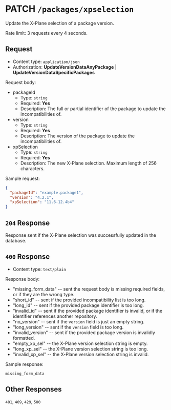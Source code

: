 # PATCH `/packages/xpselection` 

Update the X-Plane selection of a package version.

Rate limit: 3 requests every 4 seconds.

## Request

- Content type: `application/json`
- Authorization: **UpdateVersionDataAnyPackage** | **UpdateVersionDataSpecificPackages**

Request body:

- packageId
  - Type: `string`
  - Required: **Yes**
  - Description: The full or partial identifier of the package to update the incompatibilities of.
- version
  - Type: `string`
  - Required: **Yes**
  - Description: The version of the package to update the incompatibilities of.
- xpSelection
  - Type: `string`
  - Required: **Yes**
  - Description: The new X-Plane selection. Maximum length of 256 characters.

Sample request:

```json
{
  "packageId": "example.package1",
  "version": "4.2.1",
  "xpSelection": "11.6-12.4b4"
}
```

## `204` Response

Response sent if the X-Plane selection was successfully updated in the database.

## `400` Response

- Content type: `text/plain`

Response body: 

- "missing_form_data" -- sent the request body is missing required fields, or if they are the wrong type.
- "short_id" -- sent if the provided incompatibility list is too long.
- "long_id" -- sent if the provided package identifier is too long.
- "invalid_id" -- sent if the provided package identifier is invalid, or if the identifier references another repository.
- "no_version" -- sent if the `version` field is just an empty string.
- "long_version" -- sent if the `version` field is too long.
- "invalid_version" -- sent if the provided package version is invalidly formatted.
- "empty_xp_sel" -- the X-Plane version selection string is empty.
- "long_xp_sel" -- the X-Plane version selection string is too long.
- "invalid_xp_sel" -- the X-Plane version selection string is invalid.

Sample response:

```text
missing_form_data
```

## Other Responses

`401`, `409`, `429`, `500`